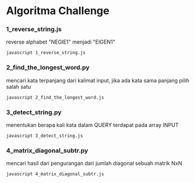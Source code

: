 # Algoritma Challenge

### 1_reverse_string.js
reverse alphabet "NEGIE1" menjadi "EIGEN1"
```
javascript 1_reverse_string.js
```

### 2_find_the_longest_word.py
mencari kata terpanjang dari kalimat input, jika ada kata sama panjang pilih salah satu
```
javascript 2_find_the_longest_word.js
```

### 3_detect_string.py
menentukan berapa kali kata dalam QUERY terdapat pada array INPUT
```
javascript 3_detect_string.js
```

### 4_matrix_diagonal_subtr.py
mencari hasil dari pengurangan dari jumlah diagonal sebuah matrik NxN
```
javascript 4_matrix_diagonal_subtr.js
```
